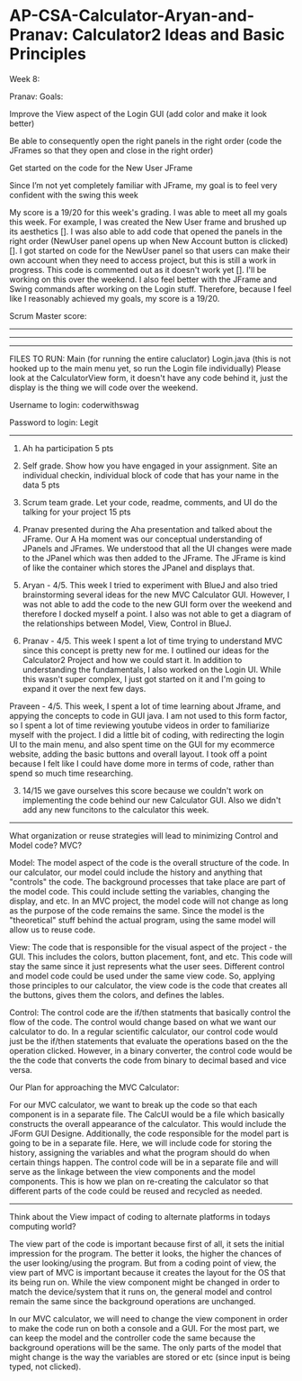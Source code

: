 # AP-CSA-Calculator-Aryan-and-Pranav: Calculator2 Ideas and Basic Principles
Week 8:

Pranav:
Goals:

Improve the View aspect of the Login GUI (add color and make it look better)

Be able to consequently open the right panels in the right order (code the JFrames so that they open and close in the right order)

Get started on the code for the New User JFrame

Since I’m not yet completely familiar with JFrame, my goal is to feel very confident with the swing this week


My score is a 19/20 for this week's grading. I was able to meet all my goals this week. For example, I was created the New User frame and brushed up its aesthetics [].
I was also able to add code that opened the panels in the right order (NewUser panel opens up when New Account button is clicked) []. I got started on code for the NewUser panel so that users can make their own account when they need to access project, but this is still a work in progress. This code is commented out as it doesn't work yet []. I'll be working on this over the weekend. I also feel better with the JFrame and Swing commands after working on the Login stuff. Therefore, because I feel like I reasonably achieved my goals, my score is a 19/20.

Scrum Master score:












_________________________________________________________________________________________________________________________________________________________________________________
_________________________________________________________________________________________________________________________________________________________________________________
_________________________________________________________________________________________________________________________________________________________________________________

FILES TO RUN:
Main (for running the entire caluclator)
Login.java (this is not hooked up to the main menu yet, so run the Login file individually)
Please look at the CalculatorView form, it doesn't have any code behind it, just the display is the thing we will code over the weekend.

Username to login: coderwithswag                                                                                                                                          


Password to login: Legit

_________________________________________________________________________________________________________________________________________________________________________________

1. Ah ha participation 5 pts

2. Self grade. Show how you have engaged  in  your assignment.  Site an individual checkin, individual block of code that has your name in the data  5 pts

3. Scrum team grade. Let your code, readme, comments, and UI  do the talking for your project 15 pts

1. Pranav presented during the Aha presentation and talked about the JFrame. Our A Ha moment was our conceptual understanding of JPanels and JFrames. We understood that all the UI changes were made to the JPanel which was then added to the JFrame. The JFrame is kind of like the container which stores the JPanel and displays that.

2. Aryan - 4/5. This week I tried to experiment with BlueJ and also tried brainstorming several ideas for the new MVC Calculator GUI. However, I was not able to add the code to the new GUI form over the weekend and therefore I docked myself a point. I also was not able to get a diagram of the relationships between Model, View, Control in BlueJ. 

2. Pranav - 4/5. This week I spent a lot of time trying to understand MVC since this concept is pretty new for me. I outlined our ideas for the Calculator2 Project and how we could start it. In addition to understanding the fundamentals, I also worked on the Login UI. While this wasn't super complex, I just got started on it and I'm going to expand it over the next few days.

Praveen - 4/5. This week, I spent a lot of time learning about Jframe, and appying the concepts to code in GUI java. I am not used to this form factor, so I spent a lot of time reviewing youtube videos in order to familiarize myself with the project. I did a little bit of coding, with redirecting the login UI to the main menu, and also spent time on the GUI for my ecommerce website, adding the basic buttons and overall layout. I took off a point because I felt like I could have dome more in terms of code, rather than spend so much time researching.

3. 14/15 we gave ourselves this score because we couldn't work on implementing the code behind our new Calculator GUI. Also we didn't add any new funcitons to the calculator
this week.

_________________________________________________________________________________________________________________________________________________________________________________

What organization or reuse strategies will lead to minimizing Control and Model code?  MVC?

Model: The model aspect of the code is the overall structure of the code. In our calculator, our model could include the history and anything that "controls" the code. The background processes that take place are part of the model code. This could include setting the variables, changing the display, and etc. In an MVC project, the model code will not change as long as the purpose of the code remains the same. Since the model is the "theoretical" stuff behind the actual program, using the same model will allow us to reuse code. 

View: The code that is responsible for the visual aspect of the project - the GUI. This includes the colors, button placement, font, and etc. This code will stay the same since it just represents what the user sees. Different control and model code could be used under the same view code. So, applying those principles to our calculator, the view code is the code that creates all the buttons, gives them the colors, and defines the lables.

Control: The control code are the if/then statments that basically control the flow of the code. The control would change based on what we want our calculator to do. In a regular scientific calculator, our control code would just be the if/then statements that evaluate the operations based on the the operation clicked. However, in a binary converter, the control code would be the the code that converts the code from binary to decimal based and vice versa.


Our Plan for approaching the MVC Calculator: 

For our MVC calculator, we want to break up the code so that each component is in a separate file. The CalcUI would be a file which basically constructs the overall appearance of the calculator. This would include the JForm GUI Designe. Additionally, the code responsible for the model part is going to be in a separate file. Here, we will include code for storing the history, assigning the variables and what the program should do when certain things happen. The control code will be in a separate file and will serve as the linkage between the view components and the model components. This is how we plan on re-creating the calculator so that different parts of the code could be reused and recycled as needed.

_________________________________________________________________________________________________________________________________________________________________________________



Think about the View impact of coding to alternate platforms in todays computing world? 

The view part of the code is important because first of all, it sets the initial impression for the program. The better it looks, the higher the chances of the user looking/using the program. But from a coding point of view, the view part of MVC is important because it creates the layout for the OS that its being run on. While the view component might be changed in order to match the device/system that it runs on, the general model and control remain the same since the background operations are unchanged.

In our MVC calculator, we will need to change the view component in order to make the code run on both a console and a GUI. For the most part, we can keep the model and the controller code the same because the background operations will be the same. The only parts of the model that might change is the way the variables are stored or etc (since input is being typed, not clicked).


